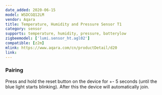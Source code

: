 ```yaml
---
date_added: 2020-06-15
model: WSDCGQ12LM
vendor: Aqara
title: Temperature, Humidity and Pressure Sensor T1
category: sensor
supports: temperature, humidity, pressure, batterylow
zigbeemodel: ['lumi.sensor_ht.agl02']
compatible: [z2m]
mlink: https://www.aqara.com/cn/productDetail/d20
link: 
---
```




### Pairing
Press and hold the reset button on the device for +- 5 seconds (until the blue light starts blinking).
After this the device will automatically join.